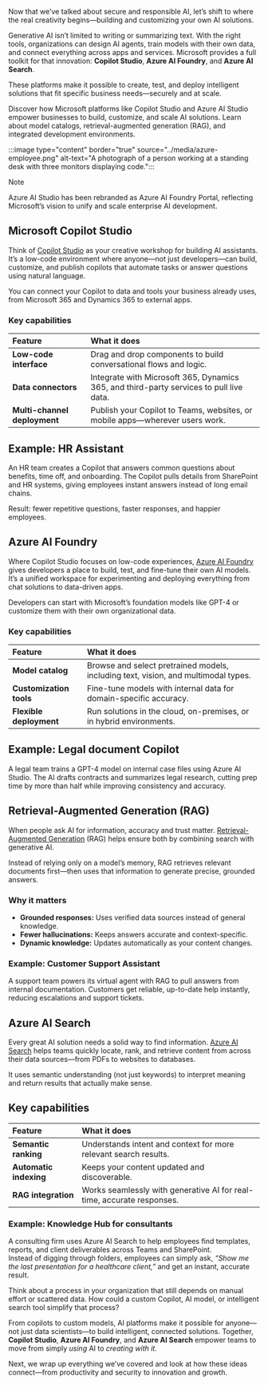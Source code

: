 Now that we’ve talked about secure and responsible AI, let’s shift to where the real creativity begins—building and customizing your own AI solutions.  

Generative AI isn’t limited to writing or summarizing text. With the right tools, organizations can design AI agents, train models with their own data, and connect everything across apps and services.  Microsoft provides a full toolkit for that innovation: **Copilot Studio**, **Azure AI Foundry**, and **Azure AI Search**.  

These platforms make it possible to create, test, and deploy intelligent solutions that fit specific business needs—securely and at scale.  

Discover how Microsoft platforms like Copilot Studio and Azure AI Studio empower businesses to build, customize, and scale AI solutions. Learn about model catalogs, retrieval-augmented generation (RAG), and integrated development environments.

:::image type="content" border="true" source="../media/azure-employee.png" alt-text="A photograph of a person working at a standing desk with three monitors displaying code."::: 

> [!NOTE]
> Azure AI Studio has been rebranded as Azure AI Foundry Portal, reflecting Microsoft’s vision to unify and scale enterprise AI development.

## Microsoft Copilot Studio  

Think of [Copilot Studio](https://www.microsoft.com/en-us/microsoft-365-copilot/microsoft-copilot-studio) as your creative workshop for building AI assistants. It’s a low-code environment where anyone—not just developers—can build, customize, and publish copilots that automate tasks or answer questions using natural language.  

You can connect your Copilot to data and tools your business already uses, from Microsoft 365 and Dynamics 365 to external apps.  

### Key capabilities  

| Feature | What it does |  
|:--|:--|  
| **Low-code interface** | Drag and drop components to build conversational flows and logic. |  
| **Data connectors** | Integrate with Microsoft 365, Dynamics 365, and third-party services to pull live data. |  
| **Multi-channel deployment** | Publish your Copilot to Teams, websites, or mobile apps—wherever users work. |  

## Example: HR Assistant  

An HR team creates a Copilot that answers common questions about benefits, time off, and onboarding. The Copilot pulls details from SharePoint and HR systems, giving employees instant answers instead of long email chains.  

Result: fewer repetitive questions, faster responses, and happier employees.  

## Azure AI Foundry  

Where Copilot Studio focuses on low-code experiences, [Azure AI Foundry](/azure/ai-foundry/what-is-azure-ai-foundry) gives developers a place to build, test, and fine-tune their own AI models. It’s a unified workspace for experimenting and deploying everything from chat solutions to data-driven apps.  

Developers can start with Microsoft’s foundation models like GPT-4 or customize them with their own organizational data.  

### Key capabilities  

| Feature | What it does |  
|:--|:--|  
| **Model catalog** | Browse and select pretrained models, including text, vision, and multimodal types. |  
| **Customization tools** | Fine-tune models with internal data for domain-specific accuracy. |  
| **Flexible deployment** | Run solutions in the cloud, on-premises, or in hybrid environments. |  

## Example: Legal document Copilot  

A legal team trains a GPT-4 model on internal case files using Azure AI Studio. The AI drafts contracts and summarizes legal research, cutting prep time by more than half while improving consistency and accuracy.  

## Retrieval-Augmented Generation (RAG)  

When people ask AI for information, accuracy and trust matter. [Retrieval-Augmented Generation](/azure/search/retrieval-augmented-generation-overview?tabs=docs) (RAG) helps ensure both by combining search with generative AI.  

Instead of relying only on a model’s memory, RAG retrieves relevant documents first—then uses that information to generate precise, grounded answers.  

### Why it matters  

- **Grounded responses:** Uses verified data sources instead of general knowledge.  
- **Fewer hallucinations:** Keeps answers accurate and context-specific.  
- **Dynamic knowledge:** Updates automatically as your content changes.  

### Example: Customer Support Assistant  

A support team powers its virtual agent with RAG to pull answers from internal documentation. Customers get reliable, up-to-date help instantly, reducing escalations and support tickets.  

## Azure AI Search  

Every great AI solution needs a solid way to find information. [Azure AI Search](/azure/search/search-what-is-azure-search) helps teams quickly locate, rank, and retrieve content from across their data sources—from PDFs to websites to databases.  

It uses semantic understanding (not just keywords) to interpret meaning and return results that actually make sense.  

## Key capabilities  

| Feature | What it does |  
|:--|:--|  
| **Semantic ranking** | Understands intent and context for more relevant search results. |  
| **Automatic indexing** | Keeps your content updated and discoverable. |  
| **RAG integration** | Works seamlessly with generative AI for real-time, accurate responses. |  

### Example: Knowledge Hub for consultants  

A consulting firm uses Azure AI Search to help employees find templates, reports, and client deliverables across Teams and SharePoint.  
Instead of digging through folders, employees can simply ask, *“Show me the last presentation for a healthcare client,”* and get an instant, accurate result.  

Think about a process in your organization that still depends on manual effort or scattered data.  How could a custom Copilot, AI model, or intelligent search tool simplify that process?  

From copilots to custom models, AI platforms make it possible for anyone—not just data scientists—to build intelligent, connected solutions.  Together, **Copilot Studio**, **Azure AI Foundry**, and **Azure AI Search** empower teams to move from simply *using* AI to *creating with it.*  

Next, we wrap up everything we’ve covered and look at how these ideas connect—from productivity and security to innovation and growth.